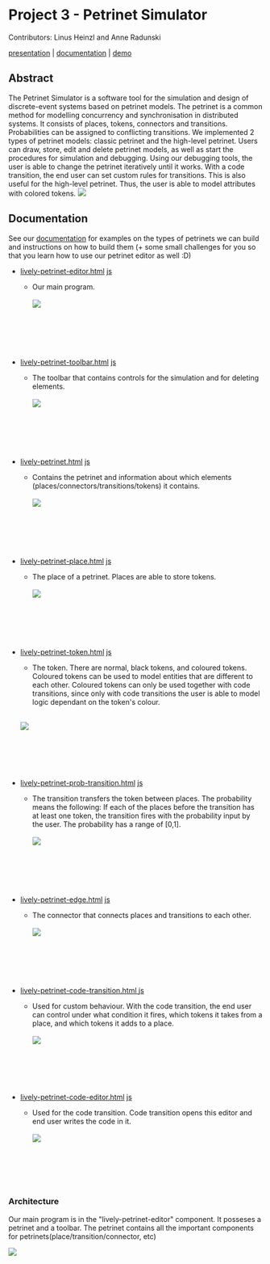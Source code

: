 # Project 3 - Petrinet Simulator

Contributors: Linus Heinzl and Anne Radunski

[presentation](presentation/presentation.md) | [documentation](documentation/documentation.md) | [demo](demo/ScreencastNew.mp4)

## Abstract

The Petrinet Simulator is a software tool for the simulation and design of discrete-event systems based on petrinet models. The petrinet is a common method for modelling concurrency and synchronisation in distributed systems. It consists of places, tokens, connectors and transitions. Probabilities can be assigned to conflicting transitions. We implemented 2 types of petrinet models: classic petrinet and the high-level petrinet.
Users can draw, store, edit and delete petrinet models, as well as start the procedures for simulation and debugging. Using our debugging tools, the user is able to change the petrinet iteratively until it works. With a code transition, the end user can set custom rules for transitions. This is also useful for the high-level petrinet. Thus, the user is able to model attributes with colored tokens.
![](https://lively-kernel.org/lively4/lively4-seminars/EUD2020/project_3/screenshot.png)


## Documentation

See our [documentation](documentation/documentation.md) for examples on the types of petrinets we can build and instructions on how to build them (+ some small challenges for you so that you learn how to use our petrinet editor as well :D)

- [lively-petrinet-editor.html](browse://src/components/demo/lively-petrinet-editor.html) [js](browse://src/components/demo/lively-petrinet-editor.js)
  - Our main program.
  <br></br>
  ![](https://lively-kernel.org/lively4/lively4-petrinet/src/components/demo/lively-petrinet-editor.png)
  
  <br></br>
  <br></br>
  

- [lively-petrinet-toolbar.html](browse://src/components/demo/lively-petrinet-toolbar.html) [js](browse://src/components/demo/lively-petrinet-toolbar.js)
  - The toolbar that contains controls for the simulation and for deleting elements.
  <br></br>
  ![](https://lively-kernel.org/lively4/lively4-petrinet/src/components/demo/lively-petrinet-toolbar.png)
  
  <br></br>
  <br></br>


- [lively-petrinet.html](browse://src/components/demo/lively-petrinet.html) [js](browse://src/components/demo/lively-petrinet.js)
  - Contains the petrinet and information about which elements (places/connectors/transitions/tokens) it contains.
  <br></br>
  ![](https://lively-kernel.org/lively4/lively4-petrinet/src/components/demo/lively-petrinet.png)
  
  <br></br>
  <br></br>

- [lively-petrinet-place.html](browse://src/components/demo/lively-petrinet-place.html) [js](browse://src/components/demo/lively-petrinet-place.js)
  - The place of a petrinet. Places are able to store tokens.
  <br></br>
  ![](https://lively-kernel.org/lively4/lively4-petrinet/src/components/demo/lively-petrinet-place.png)
  
  <br></br>
  <br></br>
  
- [lively-petrinet-token.html](browse://src/components/demo/lively-petrinet-token.html)  [js](browse://src/components/demo/lively-petrinet-token.js)
  - The token. There are normal, black tokens, and coloured tokens. Coloured tokens can be used to model entities that are different to each other. Coloured tokens can only be used together with code transitions, since only with code transitions the user is able to model logic dependant on the token's colour.
  <br></br>
  
  ![](https://lively-kernel.org/lively4/lively4-petrinet/src/components/demo/lively-petrinet-token.PNG)

  <br></br>
  <br></br>

- [lively-petrinet-prob-transition.html](browse://src/components/demo/lively-petrinet-prob-transition.html)  [js](browse://src/components/demo/lively-petrinet-prob-transition.js)
  - The transition transfers the token between places. The probability means the following: If each of the places before the transition has at least one token, the transition fires with the probability input by the user. The probability has a range of [0,1].
  <br></br>
  ![](https://lively-kernel.org/lively4/lively4-petrinet/src/components/demo/lively-petrinet-prob-transition.png)
  
  <br></br>
  <br></br>
  
  
- [lively-petrinet-edge.html](browse://src/components/demo/lively-petrinet-edge.html) [js](browse://src/components/demo/lively-petrinet-edge.js)
  - The connector that connects places and transitions to each other.
  <br></br>
  ![](https://lively-kernel.org/lively4/lively4-petrinet/src/components/demo/lively-petrinet-edge.png)
  
  <br></br>
  <br></br>


- [lively-petrinet-code-transition.html ](browse://src/components/demo/lively-petrinet-code-transition.html)[js](browse://src/components/demo/lively-petrinet-code-transition.js)
  
  - Used for custom behaviour. With the code transition, the end user can control under what condition it fires, which tokens it takes from a place, and which tokens it adds to a place.
  <br></br>
    ![](https://lively-kernel.org/lively4/lively4-petrinet/src/components/demo/lively-petrinet-code-transition.png)
    
    <br></br>
    <br></br>


- [lively-petrinet-code-editor.html](browse://src/components/demo/lively-petrinet-code-editor.html) [js](browse://src/components/demo/lively-petrinet-code-editor.js)
  
  - Used for the code transition. Code transition opens this editor and end user writes the code in it.
  <br></br>
  ![](https://lively-kernel.org/lively4/lively4-petrinet/src/components/demo/lively-petrinet-code-editor.png)
  
  <br></br>
  <br></br>

### Architecture

Our main program is in the "lively-petrinet-editor" component. It posseses a petrinet and a toolbar. The petrinet contains all the important components for petrinets(place/transition/connector, etc)

![](https://lively-kernel.org/lively4/lively4-seminars/EUD2020/project_3/img/PetrinetUMLClassdiagram.png)


